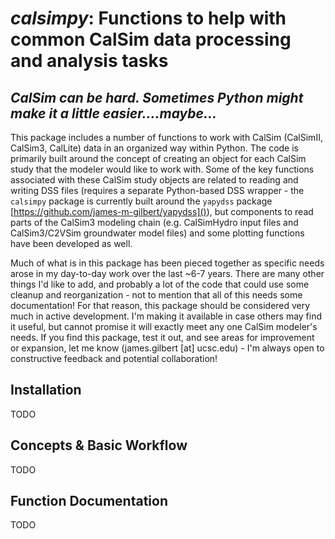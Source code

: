 # ***calsimpy***: Functions to help with common CalSim data processing and analysis tasks
## *CalSim can be hard. Sometimes Python might make it a little easier....maybe...*

This package includes a number of functions to work with CalSim (CalSimII, CalSim3, CalLite)
data in an organized way within Python. 
The code is primarily built around the concept of creating an object for each CalSim study
that the modeler would like to work with. 
Some of the key functions associated with these CalSim study objects are related to
reading and writing DSS files (requires a separate Python-based DSS wrapper - the `calsimpy` 
package is currently built around the `yapydss` package [https://github.com/james-m-gilbert/yapydss]()), but components to read parts of the CalSim3 modeling chain (e.g. CalSimHydro input files and CalSim3/C2VSim groundwater model files) and some plotting functions have been developed as well.

Much of what is in this package has been pieced together as specific needs arose in my day-to-day work
over the last ~6-7 years. 
There are many other things I'd like to add, and probably a lot of the code that could use
some cleanup and reorganization - not to mention that all of this needs some documentation!
For that reason, this package should be considered very much in active development.
I'm making it available in case others may find it useful, but cannot promise it will exactly 
meet any one CalSim modeler's needs.
If you find this package, test it out, and see areas for improvement or expansion, let me know 
(james.gilbert [at] ucsc.edu) - I'm always open to constructive feedback and potential collaboration!

## Installation

TODO


## Concepts & Basic Workflow
TODO


## Function Documentation

TODO
